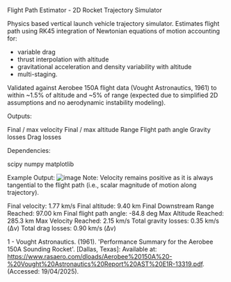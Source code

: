 Flight Path Estimator - 2D Rocket Trajectory Simulator

Physics based vertical launch vehicle trajectory simulator. Estimates flight path using RK45 integration of Newtonian equations of motion accounting for:

- variable drag
- thrust interpolation with altitude
- gravitational acceleration and density variability with altitude
- multi-staging.

Validated against Aerobee 150A flight data (Vought Astronautics, 1961) to within ~1.5% of altitude and ~5% of range (expected due to simplified 2D assumptions and no aerodynamic instability modeling). 

Outputs:

Final / max velocity
Final / max altitude 
Range
Flight path angle
Gravity losses
Drag losses

Dependencies:

scipy
numpy
matplotlib

Example Output:
![image](https://github.com/user-attachments/assets/40ab0f88-42c9-4cc0-8d26-fce29203ed00)
Note: Velocity remains positive as it is always tangential to the flight path (i.e., scalar magnitude of motion along trajectory).


Final velocity: 1.77 km/s
Final altitude: 9.40 km
Final Downstream Range Reached: 97.00 km
Final flight path angle: -84.8 deg
Max Altitude Reached: 285.3 km
Max Velocity Reached: 2.15 km/s
Total gravity losses: 0.35 km/s (Δv)
Total drag losses: 0.90 km/s (Δv)


1 - Vought Astronautics. (1961). 'Performance Summary for the Aerobee 150A Sounding Rocket'. [Dallas, Texas]: Available at: https://www.rasaero.com/dloads/Aerobee%20150A%20-%20Vought%20Astronautics%20Report%20AST%20E1R-13319.pdf. (Accessed: 19/04/2025).
